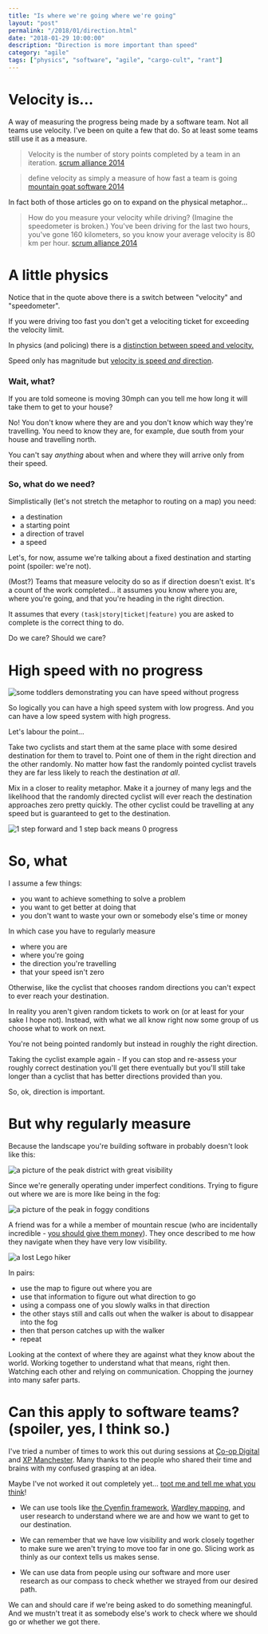 ```yaml
---
title: "Is where we're going where we're going"
layout: "post"
permalink: "/2018/01/direction.html"
date: "2018-01-29 10:00:00"
description: "Direction is more important than speed"
category: "agile"
tags: ["physics", "software", "agile", "cargo-cult", "rant"]
---
```


# Velocity is...

A way of measuring the progress being made by a software team. Not all teams use velocity. I've been on quite a few that do. So at least some teams still use it as a measure.

<!--more-->

> Velocity is the number of story points completed by a team in an iteration.
[scrum alliance 2014](https://www.scrumalliance.org/community/articles/2014/february/velocity)
<!--alex ignore simple --->
> define velocity as simply a measure of how fast a team is going
[mountain goat software 2014](https://www.mountaingoatsoftware.com/blog/know-exactly-what-velocity-means-to-your-scrum-team)

In fact both of those articles go on to expand on the physical metaphor...

> How do you measure your velocity while driving? (Imagine the speedometer is broken.) You've been driving for the last two hours, you've gone 160 kilometers, so you know your average velocity is 80 km per hour. [scrum alliance 2014](https://www.scrumalliance.org/community/articles/2014/february/velocity)

# A little physics

Notice that in the quote above there is a switch between "velocity" and "speedometer".

If you were driving too fast you don't get a velociting ticket for exceeding the velocity limit.

In physics (and policing) there is a [distinction between speed and velocity.](https://www.khanacademy.org/science/physics/one-dimensional-motion/displacement-velocity-time/a/what-is-velocity)

Speed only has magnitude but [velocity is speed _and_ direction](https://youtu.be/DRb5PSxJerM?t=55s).

### Wait, what?

If you are told someone is moving 30mph can you tell me how long it will take them to get to your house?

No! You don't know where they are and you don't know which way they're travelling. You need to know they are, for example, due south from your house and travelling north.

You can't say *anything* about when and where they will arrive only from their speed.

### So, what do we need?

Simplistically (let's not stretch the metaphor to routing on a map) you need:

 * a destination
 * a starting point
 * a direction of travel
 * a speed

Let's, for now, assume we're talking about a fixed destination and starting point (spoiler: we're not).

(Most?) Teams that measure velocity do so as if direction doesn't exist. It's a count of the work completed... it assumes you know where you are, where you're going, and that you're heading in the right direction.

It assumes that every `(task|story|ticket|feature)` you are asked to complete is the correct thing to do.

Do we care? Should we care?

# High speed with no progress

![some toddlers demonstrating you can have speed without progress](/images/kids.gif)

So logically you can have a high speed system with low progress. And you can have a low speed system with high progress.

Let's labour the point...

Take two cyclists and start them at the same place with some desired destination for them to travel to. Point one of them in the right direction and the other randomly. No matter how fast the randomly pointed cyclist travels they are far less likely to reach the destination *at all*.

Mix in a closer to reality metaphor. Make it a journey of many legs and the likelihood that the randomly directed cyclist will ever reach the destination approaches zero pretty quickly. The other cyclist could be travelling at any speed but is guaranteed to get to the destination.

![1 step forward and 1 step back means 0 progress](/images/zero-velocity.png)

# So, what

I assume a few things:

 * you want to achieve something to solve a problem
 * you want to get better at doing that
 * you don't want to waste your own or somebody else's time or money

In which case you have to regularly measure

 * where you are
 * where you're going
 * the direction you're travelling
 * that your speed isn't zero

Otherwise, like the cyclist that chooses random directions you can't expect to ever reach your destination.

In reality you aren't given random tickets to work on (or at least for your sake I hope not). Instead, with what we all know right now some group of us choose what to work on next.

You're not being pointed randomly but instead in roughly the right direction.

Taking the cyclist example again - If you can stop and re-assess your roughly correct destination you'll get there eventually but you'll still take longer than a cyclist that has better directions provided than you.

So, ok, direction is important.

# But why regularly measure

Because the landscape you're building software in probably doesn't look like this:

![a picture of the peak district with great visibility](/images/sunny-day.jpg)

Since we're generally operating under imperfect conditions. Trying to figure out where we are is more like being in the fog:

![a picture of the peak in foggy conditions](/images/foggy-day.jpg)

A friend was for a while a member of mountain rescue (who are incidentally incredible - [you should give them money](http://www.kmrt.org.uk/fundraising/other-ways-to-give/)). They once described to me how they navigate when they have very low visibility.

![a lost Lego hiker](/images/lost.jpg)

In pairs:

 * use the map to figure out where you are
 * use that information to figure out what direction to go
 * using a compass one of you slowly walks in that direction
 * the other stays still and calls out when the walker is about to disappear into the fog
 * then that person catches up with the walker
 * repeat

Looking at the context of where they are against what they know about the world. Working together to understand what that means, right then. Watching each other and relying on communication. Chopping the journey into many safer parts.

# Can this apply to software teams? (spoiler, yes, I think so.)

I've tried a number of times to work this out during sessions at [Co-op Digital](https://digitalblog.coop.co.uk/work-with-us/) and [XP Manchester](https://xpmanchester.wordpress.com/). Many thanks to the people who shared their time and brains with my confused grasping at an idea.

Maybe I've not worked it out completely yet... [toot me and tell me what you think](https://twitter.com/pauldambra)!

 * We can use tools like [the Cyenfin framework](https://lizkeogh.com/2012/03/11/cynefin-for-devs/), [Wardley mapping](https://medium.com/wardleymaps), and user research to understand where we are and how we want to get to our destination.

 * We can remember that we have low visibility and work closely together to make sure we aren't trying to move too far in one go. Slicing work as thinly as our context tells us makes sense.

 * We can use data from people using our software and more user research as our compass to check whether we strayed from our desired path.

We can and should care if we're being asked to do something meaningful. And we mustn't treat it as somebody else's work to check where we should go or whether we got there.
